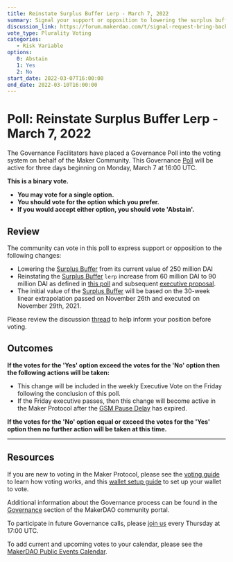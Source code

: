 ```yaml
---
title: Reinstate Surplus Buffer Lerp - March 7, 2022
summary: Signal your support or opposition to lowering the surplus buffer to reinstate its gradual increase to 90 million DAI.
discussion_link: https://forum.makerdao.com/t/signal-request-bring-back-the-mkr-burn-part-ii/13146
vote_type: Plurality Voting
categories:
   - Risk Variable
options:
   0: Abstain
   1: Yes
   2: No
start_date: 2022-03-07T16:00:00
end_date: 2022-03-10T16:00:00
---
```

# Poll: Reinstate Surplus Buffer Lerp - March 7, 2022

The Governance Facilitators have placed a Governance Poll into the voting system on behalf of the Maker Community. This Governance [Poll](https://community-development.makerdao.com/en/learn/governance/on-chain-gov) will be active for three days beginning on Monday, March 7 at 16:00 UTC.

**This is a binary vote.** 
- **You may vote for a single option.** 
- **You should vote for the option which you prefer.**
- **If you would accept either option, you should vote 'Abstain'.**

## Review

The community can vote in this poll to express support or opposition to the following changes: 
* Lowering the [Surplus Buffer](https://makerdao.world/en/learn/governance/param-system-surplus-buffer) from its current value of 250 million DAI
* Reinstating the [Surplus Buffer](https://makerdao.world/en/learn/governance/param-system-surplus-buffer) `lerp` increase from 60 million DAI to 90 million DAI as defined in [this poll](https://vote.makerdao.com/polling/QmUqfZRv?network=mainnet#poll-detail) and subsequent [executive proposal](https://vote.makerdao.com/executive/template-executive-vote-onboarding-new-vault-types-parameter-changes-and-core-unit-budget-distributions-november-26-2021?network=mainnet#proposal-detail).
* The initial value of the [Surplus Buffer](https://makerdao.world/en/learn/governance/param-system-surplus-buffer) will be based on the 30-week linear extrapolation passed on November 26th and executed on November 29th, 2021. 

Please review the discussion [thread](https://forum.makerdao.com/t/signal-request-bring-back-the-mkr-burn-part-ii/13146) to help inform your position before voting.

## Outcomes

**If the votes for the 'Yes' option exceed the votes for the 'No' option then the following actions will be taken:**
* This change will be included in the weekly Executive Vote on the Friday following the conclusion of this poll.
* If the Friday executive passes, then this change will become active in the Maker Protocol after the [GSM Pause Delay](https://community-development.makerdao.com/en/learn/governance/param-gsm-pause-delay) has expired.

**If the votes for the 'No' option equal or exceed the votes for the 'Yes' option then no further action will be taken at this time.**

---

## Resources

If you are new to voting in the Maker Protocol, please see the [voting guide](https://community-development.makerdao.com/en/learn/governance/how-voting-works/) to learn how voting works, and this [wallet setup guide](https://community-development.makerdao.com/en/learn/governance/voting-setup/) to set up your wallet to vote.

Additional information about the Governance process can be found in the [Governance](https://community-development.makerdao.com/en/learn/governance) section of the MakerDAO community portal.

To participate in future Governance calls, please [join us](https://github.com/makerdao/community/tree/master/governance/governance-and-risk-meetings) every Thursday at 17:00 UTC.

To add current and upcoming votes to your calendar, please see the [MakerDAO Public Events Calendar](https://calendar.google.com/calendar/embed?src=makerdao.com_3efhm2ghipksegl009ktniomdk%40group.calendar.google.com&ctz=UTC&mode=week&showCalendars=0&showPrint=0).
